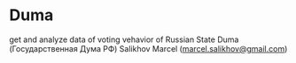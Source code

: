 Duma
====

get and analyze data of voting vehavior of Russian State Duma (Государственная Дума РФ)
Salikhov Marcel (marcel.salikhov@gmail.com)
